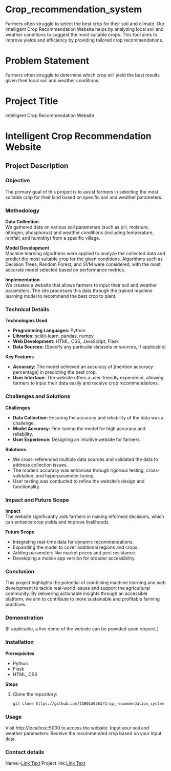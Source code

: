 # Crop_recommendation_system
Farmers often struggle to select the best crop for their soil and climate. Our Intelligent Crop Recommendation Website helps by analyzing local soil and weather conditions to suggest the most suitable crops. This tool aims to improve yields and efficiency by providing tailored crop recommendations.
# Problem Statement
Farmers often struggle to determine which crop will yield the best results given their local soil and weather conditions.

# Project Title
Intelligent Crop Recommendation Website
# Intelligent Crop Recommendation Website

## Project Description

### Objective
The primary goal of this project is to assist farmers in selecting the most suitable crop for their land based on specific soil and weather parameters.

### Methodology

**Data Collection**  
We gathered data on various soil parameters (such as pH, moisture, nitrogen, phosphorus) and weather conditions (including temperature, rainfall, and humidity) from a specific village.

**Model Development**  
Machine learning algorithms were applied to analyze the collected data and predict the most suitable crop for the given conditions. Algorithms such as Decision Trees, Random Forest, and SVM were considered, with the most accurate model selected based on performance metrics.

**Implementation**  
We created a website that allows farmers to input their soil and weather parameters. The site processes this data through the trained machine learning model to recommend the best crop to plant.

### Technical Details

**Technologies Used**  
- **Programming Languages:** Python  
- **Libraries:** scikit-learn, pandas, numpy  
- **Web Development:** HTML, CSS, JavaScript, Flask  
- **Data Sources:** [Specify any particular datasets or sources, if applicable]

**Key Features**  
- **Accuracy:** The model achieved an accuracy of [mention accuracy percentage] in predicting the best crop.  
- **User Interface:** The website offers a user-friendly experience, allowing farmers to input their data easily and receive crop recommendations.

### Challenges and Solutions

**Challenges**  
- **Data Collection:** Ensuring the accuracy and reliability of the data was a challenge.  
- **Model Accuracy:** Fine-tuning the model for high accuracy and reliability.  
- **User Experience:** Designing an intuitive website for farmers.

**Solutions**  
- We cross-referenced multiple data sources and validated the data to address collection issues.  
- The model’s accuracy was enhanced through rigorous testing, cross-validation, and hyperparameter tuning.  
- User testing was conducted to refine the website’s design and functionality.

### Impact and Future Scope

**Impact**  
The website significantly aids farmers in making informed decisions, which can enhance crop yields and improve livelihoods.

**Future Scope**  
- Integrating real-time data for dynamic recommendations.  
- Expanding the model to cover additional regions and crops.  
- Adding parameters like market prices and pest resistance.  
- Developing a mobile app version for broader accessibility.

### Conclusion
This project highlights the potential of combining machine learning and web development to tackle real-world issues and support the agricultural community. By delivering actionable insights through an accessible platform, we aim to contribute to more sustainable and profitable farming practices.

### Demonstration
(If applicable, a live demo of the website can be provided upon request.)

### Installation

**Prerequisites**  
- Python  
- Flask  
- HTML, CSS  

**Steps**  
1. Clone the repository:  
   ```bash
   git clone https://github.com/21B01A0563/Crop_recommendation_system

### Usage

Visit http://localhost:5000 to access the website.
Input your soil and weather parameters.
Receive the recommended crop based on your input data.

### Contact details
Name:-[Link Text](amsika2004@gmail.com)
Project link:[Link Text](https://github.com/21B01A0563/Crop_recommendation_system)



